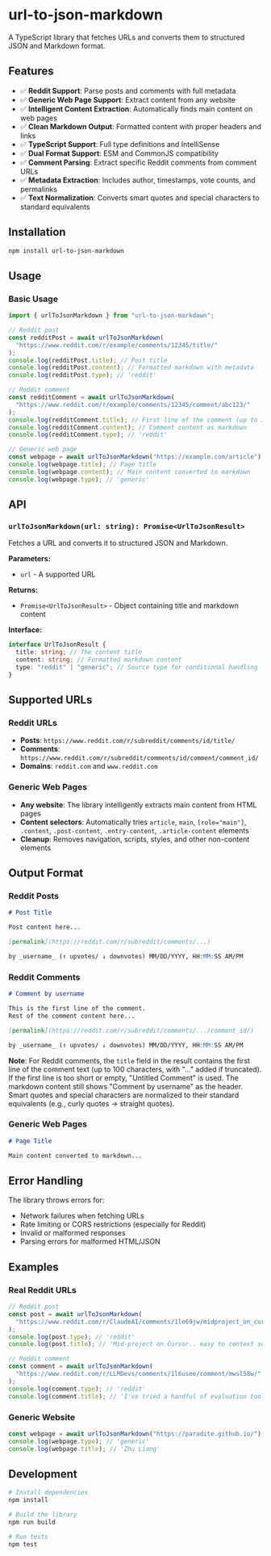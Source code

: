 # url-to-json-markdown

A TypeScript library that fetches URLs and converts them to structured JSON and Markdown format.

## Features

- ✅ **Reddit Support**: Parse posts and comments with full metadata
- ✅ **Generic Web Page Support**: Extract content from any website
- ✅ **Intelligent Content Extraction**: Automatically finds main content on web pages
- ✅ **Clean Markdown Output**: Formatted content with proper headers and links
- ✅ **TypeScript Support**: Full type definitions and IntelliSense
- ✅ **Dual Format Support**: ESM and CommonJS compatibility
- ✅ **Comment Parsing**: Extract specific Reddit comments from comment URLs
- ✅ **Metadata Extraction**: Includes author, timestamps, vote counts, and permalinks
- ✅ **Text Normalization**: Converts smart quotes and special characters to standard equivalents

## Installation

```bash
npm install url-to-json-markdown
```

## Usage

### Basic Usage

```typescript
import { urlToJsonMarkdown } from "url-to-json-markdown";

// Reddit post
const redditPost = await urlToJsonMarkdown(
  "https://www.reddit.com/r/example/comments/12345/title/"
);
console.log(redditPost.title); // Post title
console.log(redditPost.content); // Formatted markdown with metadata
console.log(redditPost.type); // 'reddit'

// Reddit comment
const redditComment = await urlToJsonMarkdown(
  "https://www.reddit.com/r/example/comments/12345/comment/abc123/"
);
console.log(redditComment.title); // First line of the comment (up to 100 chars)
console.log(redditComment.content); // Comment content as markdown
console.log(redditComment.type); // 'reddit'

// Generic web page
const webpage = await urlToJsonMarkdown("https://example.com/article");
console.log(webpage.title); // Page title
console.log(webpage.content); // Main content converted to markdown
console.log(webpage.type); // 'generic'
```

## API

### `urlToJsonMarkdown(url: string): Promise<UrlToJsonResult>`

Fetches a URL and converts it to structured JSON and Markdown.

**Parameters:**

- `url` - A supported URL

**Returns:**

- `Promise<UrlToJsonResult>` - Object containing title and markdown content

**Interface:**

```typescript
interface UrlToJsonResult {
  title: string; // The content title
  content: string; // Formatted markdown content
  type: "reddit" | "generic"; // Source type for conditional handling
}
```

## Supported URLs

### Reddit URLs

- **Posts**: `https://www.reddit.com/r/subreddit/comments/id/title/`
- **Comments**: `https://www.reddit.com/r/subreddit/comments/id/comment/comment_id/`
- **Domains**: `reddit.com` and `www.reddit.com`

### Generic Web Pages

- **Any website**: The library intelligently extracts main content from HTML pages
- **Content selectors**: Automatically tries `article`, `main`, `[role="main"]`, `.content`, `.post-content`, `.entry-content`, `.article-content` elements
- **Cleanup**: Removes navigation, scripts, styles, and other non-content elements

## Output Format

### Reddit Posts

```markdown
# Post Title

Post content here...

[permalink](https://reddit.com/r/subreddit/comments/...)

by _username_ (↑ upvotes/ ↓ downvotes) MM/DD/YYYY, HH:MM:SS AM/PM
```

### Reddit Comments

```markdown
# Comment by username

This is the first line of the comment.
Rest of the comment content here...

[permalink](https://reddit.com/r/subreddit/comments/.../comment_id/)

by _username_ (↑ upvotes/ ↓ downvotes) MM/DD/YYYY, HH:MM:SS AM/PM
```

**Note**: For Reddit comments, the `title` field in the result contains the first line of the comment text (up to 100 characters, with "..." added if truncated). If the first line is too short or empty, "Untitled Comment" is used. The markdown content still shows "Comment by username" as the header. Smart quotes and special characters are normalized to their standard equivalents (e.g., curly quotes → straight quotes).

### Generic Web Pages

```markdown
# Page Title

Main content converted to markdown...
```

## Error Handling

The library throws errors for:

- Network failures when fetching URLs
- Rate limiting or CORS restrictions (especially for Reddit)
- Invalid or malformed responses
- Parsing errors for malformed HTML/JSON

## Examples

### Real Reddit URLs

```typescript
// Reddit post
const post = await urlToJsonMarkdown(
  "https://www.reddit.com/r/ClaudeAI/comments/1le69jw/midproject_on_cursor_easy_to_context_switch_to/"
);
console.log(post.type); // 'reddit'
console.log(post.title); // 'Mid-project on Cursor.. easy to context switch to Claude?'

// Reddit comment
const comment = await urlToJsonMarkdown(
  "https://www.reddit.com/r/LLMDevs/comments/1l6usee/comment/mwsl58w/"
);
console.log(comment.type); // 'reddit'
console.log(comment.title); // 'I've tried a handful of evaluation tools, and here's what I've learned from using them:'
```

### Generic Website

```typescript
const webpage = await urlToJsonMarkdown("https://paradite.github.io/");
console.log(webpage.type); // 'generic'
console.log(webpage.title); // 'Zhu Liang'
```

## Development

```bash
# Install dependencies
npm install

# Build the library
npm run build

# Run tests
npm test
```
